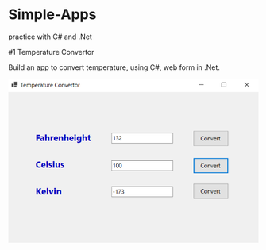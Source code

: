 # Simple-Apps
practice with C# and .Net

#1 Temperature Convertor

Build an app to convert temperature, using C#, web form in .Net.

![Temperature Convertor App](/images/tempConvertor.PNG)

